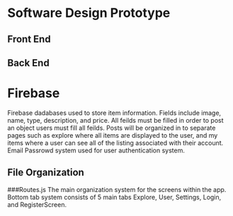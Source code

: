 # Software Design Prototype
## Front End 
## Back End
# Firebase
Firebase dadabases used to store item information. Fields include image, name, type, description, and price. All feilds must be filled in order to post an object users must fill all feilds. 
Posts will be organized in to separate pages such as explore where all items are displayed to the user, and my items where a user can see all of the listing associated with their account. 
Email Passrowd system used for user authentication system. 
## File Organization 
###Routes.js
The main organization system for the screens within the app. Bottom tab system consists of 5 main tabs Explore, User, Settings, Login, and RegisterScreen. 

